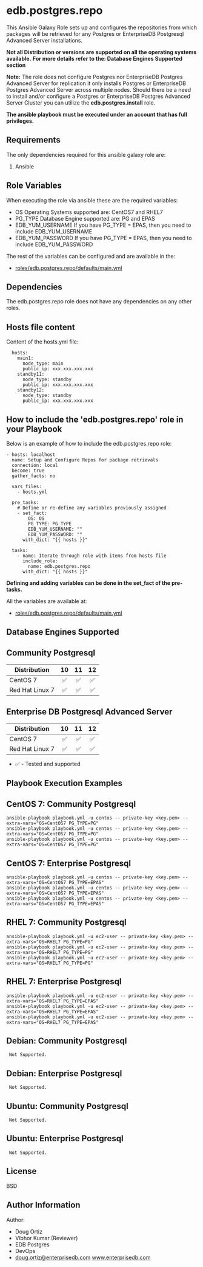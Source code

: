 edb.postgres.repo
=========

This Ansible Galaxy Role sets up and configures the repositories from which packages will be retrieved for any Postgres or EnterpriseDB Postgresql Advanced Server installations.

**Not all Distribution or versions are supported on all the operating systems available.**
**For more details refer to the: Database Engines Supported section**

**Note:**
The role does not configure Postgres nor EnterpriseDB Postgres Advanced Server for replication it only installs Postgres or EnterpriseDB Postgres Advanced Server across multiple nodes.
Should there be a need to install and/or configure a Postgres or EnterpriseDB Postgres Advanced Server Cluster you can utilize the **edb.postgres.install** role.

**The ansible playbook must be executed under an account that has full privileges.**

Requirements
------------

The only dependencies required for this ansible galaxy role are:

1. Ansible

Role Variables
--------------

When executing the role via ansible these are the required variables:

* OS
  Operating Systems supported are: CentOS7 and RHEL7
* PG_TYPE
  Database Engine supported are: PG and EPAS
* EDB_YUM_USERNAME
  If you have PG_TYPE = EPAS, then you need to include EDB_YUM_USERNAME
* EDB_YUM_PASSWORD
  If you have PG_TYPE = EPAS, then you need to include EDB_YUM_PASSWORD



The rest of the variables can be configured and are available in the:
* [roles/edb.postgres.repo/defaults/main.yml](./roles/edb.postgres.repo/defaults/main.yml) 



Dependencies
------------

The edb.postgres.repo role does not have any dependencies on any other roles.

Hosts file content
----------------

Content of the hosts.yml file:



      hosts:
        main1:
          node_type: main
          public_ip: xxx.xxx.xxx.xxx
        standby11:
          node_type: standby
          public_ip: xxx.xxx.xxx.xxx
        standby12:
          node_type: standby
          public_ip: xxx.xxx.xxx.xxx



How to include the 'edb.postgres.repo' role in your Playbook
----------------

Below is an example of how to include the edb.postgres.repo role:



    - hosts: localhost
      name: Setup and Configure Repos for package retrievals
      connection: local
      become: true
      gather_facts: no

      vars_files:
        - hosts.yml

      pre_tasks:
        # Define or re-define any variables previously assigned
        - set_fact:
            OS: OS
            PG_TYPE: PG_TYPE
            EDB_YUM_USERNAME: ""
            EDB_YUM_PASSWORD: ""
          with_dict: "{{ hosts }}"

      tasks:
        - name: Iterate through role with items from hosts file
          include_role:
            name: edb.postgres.repo
          with_dict: "{{ hosts }}"


**Defining and adding variables can be done in the set_fact of the pre-tasks.**

All the variables are available at:
- [roles/edb.postgres.repo/defaults/main.yml](./roles/edb.postgres.repo/defaults/main.yml) 


Database Engines Supported
----------------

Community Postgresql
----------------

| Distribution | 10 | 11 | 12 |
| ------------------------- |:--:|:--:|:--:|
| CentOS 7 | :white_check_mark:| :white_check_mark:| :white_check_mark:|
| Red Hat Linux 7 | :white_check_mark:| :white_check_mark:| :white_check_mark:|

Enterprise DB Postgresql Advanced Server
----------------

| Distribution | 10 | 11 | 12 |
| ------------------------- |:--:|:--:|:--:|
| CentOS 7 | :white_check_mark:| :white_check_mark:| :white_check_mark:|
| Red Hat Linux 7 | :white_check_mark:| :white_check_mark:| :white_check_mark:|

- :white_check_mark: - Tested and supported




Playbook Execution Examples
----------------

CentOS 7: Community Postgresql
----------------


    ansible-playbook playbook.yml -u centos -- private-key <key.pem> --extra-vars="OS=CentOS7 PG_TYPE=PG"
    ansible-playbook playbook.yml -u centos -- private-key <key.pem> --extra-vars="OS=CentOS7 PG_TYPE=PG"
    ansible-playbook playbook.yml -u centos -- private-key <key.pem> --extra-vars="OS=CentOS7 PG_TYPE=PG"

CentOS 7: Enterprise Postgresql
----------------


    ansible-playbook playbook.yml -u centos -- private-key <key.pem> --extra-vars="OS=CentOS7 PG_TYPE=EPAS"
    ansible-playbook playbook.yml -u centos -- private-key <key.pem> --extra-vars="OS=CentOS7 PG_TYPE=EPAS"
    ansible-playbook playbook.yml -u centos -- private-key <key.pem> --extra-vars="OS=CentOS7 PG_TYPE=EPAS"


RHEL 7: Community Postgresql
----------------

    ansible-playbook playbook.yml -u ec2-user -- private-key <key.pem> --extra-vars="OS=RHEL7 PG_TYPE=PG"
    ansible-playbook playbook.yml -u ec2-user -- private-key <key.pem> --extra-vars="OS=RHEL7 PG_TYPE=PG"
    ansible-playbook playbook.yml -u ec2-user -- private-key <key.pem> --extra-vars="OS=RHEL7 PG_TYPE=PG"


RHEL 7: Enterprise Postgresql
----------------

    ansible-playbook playbook.yml -u ec2-user -- private-key <key.pem> --extra-vars="OS=RHEL7 PG_TYPE=EPAS"
    ansible-playbook playbook.yml -u ec2-user -- private-key <key.pem> --extra-vars="OS=RHEL7 PG_TYPE=EPAS"
    ansible-playbook playbook.yml -u ec2-user -- private-key <key.pem> --extra-vars="OS=RHEL7 PG_TYPE=EPAS"

 
Debian: Community Postgresql
----------------

     Not Supported.


Debian: Enterprise Postgresql
----------------
     Not Supported.


Ubuntu: Community Postgresql
----------------

     Not Supported.


Ubuntu: Enterprise Postgresql
----------------

     Not Supported.



License
-------

BSD

Author Information
------------------
Author: 
* Doug Ortiz
* Vibhor Kumar (Reviewer)
* EDB Postgres 
* DevOps 
* doug.ortiz@enterprisedb.com www.enterprisedb.com

